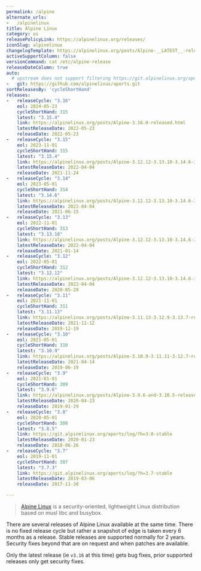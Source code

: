 ```yaml
---
permalink: /alpine
alternate_urls:
-   /alpinelinux
title: Alpine Linux
category: os
releasePolicyLink: https://alpinelinux.org/releases/
iconSlug: alpinelinux
changelogTemplate: https://alpinelinux.org/posts/Alpine-__LATEST__-released.html
activeSupportColumn: false
versionCommand: cat /etc/alpine-release
releaseDateColumn: true
auto:
  # upstream does not support filtering https://git.alpinelinux.org/aports
-   git: https://github.com/alpinelinux/aports.git
sortReleasesBy: 'cycleShortHand'
releases:
-   releaseCycle: "3.16"
    eol: 2024-05-23
    cycleShortHand: 315
    latest: "3.15.4"
    link: https://alpinelinux.org/posts/Alpine-3.16.0-released.html
    latestReleaseDate: 2022-05-23
    releaseDate: 2022-05-23
-   releaseCycle: "3.15"
    eol: 2023-11-01
    cycleShortHand: 315
    latest: "3.15.4"
    link: https://alpinelinux.org/posts/Alpine-3.12.12-3.13.10-3.14.6-3.15.4-released.html
    latestReleaseDate: 2022-04-04
    releaseDate: 2021-11-24
-   releaseCycle: "3.14"
    eol: 2023-05-01
    cycleShortHand: 314
    latest: "3.14.6"
    link: https://alpinelinux.org/posts/Alpine-3.12.12-3.13.10-3.14.6-3.15.4-released.html
    latestReleaseDate: 2022-04-04
    releaseDate: 2021-06-15
-   releaseCycle: "3.13"
    eol: 2022-11-01
    cycleShortHand: 313
    latest: "3.13.10"
    link: https://alpinelinux.org/posts/Alpine-3.12.12-3.13.10-3.14.6-3.15.4-released.html
    latestReleaseDate: 2022-04-04
    releaseDate: 2021-01-14
-   releaseCycle: "3.12"
    eol: 2022-05-01
    cycleShortHand: 312
    latest: "3.12.12"
    link: https://alpinelinux.org/posts/Alpine-3.12.12-3.13.10-3.14.6-3.15.4-released.html
    latestReleaseDate: 2022-04-04
    releaseDate: 2020-05-29
-   releaseCycle: "3.11"
    eol: 2021-11-01
    cycleShortHand: 311
    latest: "3.11.13"
    link: https://alpinelinux.org/posts/Alpine-3.11.13-3.12.9-3.13.7-released.html
    latestReleaseDate: 2021-11-12
    releaseDate: 2019-12-19
-   releaseCycle: "3.10"
    eol: 2021-05-01
    cycleShortHand: 310
    latest: "3.10.9"
    link: https://alpinelinux.org/posts/Alpine-3.10.9-3.11.11-3.12.7-released.html
    latestReleaseDate: 2021-04-14
    releaseDate: 2019-06-19
-   releaseCycle: "3.9"
    eol: 2021-01-01
    cycleShortHand: 309
    latest: "3.9.6"
    link: https://alpinelinux.org/posts/Alpine-3.9.6-and-3.10.5-released.html
    latestReleaseDate: 2020-04-23
    releaseDate: 2019-01-29
-   releaseCycle: "3.8"
    eol: 2020-05-01
    cycleShortHand: 308
    latest: "3.8.5"
    link: https://git.alpinelinux.org/aports/log/?h=3.8-stable
    latestReleaseDate: 2020-01-23
    releaseDate: 2018-06-26
-   releaseCycle: "3.7"
    eol: 2019-11-01
    cycleShortHand: 307
    latest: "3.7.3"
    link: https://git.alpinelinux.org/aports/log/?h=3.7-stable
    latestReleaseDate: 2019-03-06
    releaseDate: 2017-11-30

---
```


> [Alpine Linux](https://alpinelinux.org/) is a security-oriented, lightweight Linux distribution based on musl libc and busybox.

There are several releases of Alpine Linux available at the same time. There is no fixed release cycle but rather a snapshot of edge is taken every 6 months as a release. Stable releases are supported normally for 2 years. Security fixes beyond that are on request and when patches are available.

Only the latest release (ie `v3.16` at this time) gets bug fixes, prior supported releases only get security fixes.
